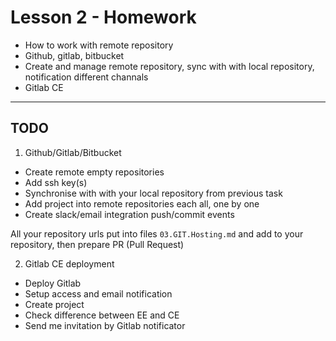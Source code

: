 # Lesson 2 - Homework 

+ How to work with remote repository
+ Github, gitlab, bitbucket
+ Create and manage remote repository, sync with with local repository, notification different channals
+ Gitlab CE
---

## TODO
1. Github/Gitlab/Bitbucket
- Create remote empty repositories
- Add ssh key(s)
- Synchronise with with your local repository from previous task
- Add project into remote repositories each all, one by one
- Create slack/email integration push/commit events

All your repository urls put into files `03.GIT.Hosting.md` and add to your repository, then prepare PR (Pull Request)

2. Gitlab CE deployment
- Deploy Gitlab
- Setup access and email notification
- Create project
- Check difference between EE and CE
- Send me invitation by Gitlab notificator 